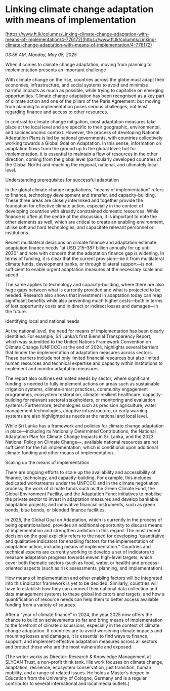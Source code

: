 # Linking climate change adaptation with means of implementation

[https://www.ft.lk/columns/Linking-climate-change-adaptation-with-means-of-implementation/4-776172](https://www.ft.lk/columns/Linking-climate-change-adaptation-with-means-of-implementation/4-776172)

*03:56 AM, Monday, May 05, 2025*

When it comes to climate change adaptation, moving from planning to implementation presents an important challenge

With climate change on the rise, countries across the globe must adapt their economies, infrastructure, and social systems to avoid and minimise harmful impacts as much as possible, while trying to capitalise on emerging opportunities. Climate change adaptation has been recognised as a key part of climate action and one of the pillars of the Paris Agreement: but moving from planning to implementation poses serious challenges, not least regarding finance and access to other resources.

In contrast to climate change mitigation, most adaptation measures take place at the local level and are specific to their geographic, environmental, and socioeconomic context. However, the process of developing National Adaptation Plans is led by national governments, with countries collectively working towards a Global Goal on Adaptation. In this sense, information on adaptation flows from the ground up to the global level; but for implementation, it is essential to maintain a flow of resources in the other direction, coming from the global level (particularly developed countries of the Global North) and reaching the regional, national, and ultimately local level.

Understanding prerequisites for successful adaptation

In the global climate change negotiations, “means of implementation” refers to finance, technology development and transfer, and capacity-building. These three areas are closely interlinked and together provide the foundation for effective climate action, especially in the context of developing countries with already constrained domestic resources. While finance is often at the centre of the discussion, it is important to note the other elements as well, which are critical to create an enabling environment, utilise soft and hard technologies, and capacitate relevant personnel or institutions.

Recent multilateral decisions on climate finance and adaptation estimate adaptation finance needs “at USD 215–387 billion annually for up until 2030” and note with concern that the adaptation finance gap is widening. In terms of funding, it is clear that the current provision—be it from multilateral climate funds, development banks, or through bilateral support—is not sufficient to enable urgent adaptation measures at the necessary scale and speed.

The same applies to technology and capacity-building, where there are also huge gaps between what is currently provided and what is projected to be needed. Research also shows that investment in adaptation today can reap significant benefits while also preventing much higher costs—both in terms of lost opportunity costs and in direct or indirect losses and damages—in the future.

Identifying local and national needs

At the national level, the need for means of implementation has been clearly identified. For example, Sri Lanka’s first Biennial Transparency Report, which was submitted to the United Nations Framework Convention on Climate Change (UNFCCC) at the end of 2024, highlights several barriers that hinder the implementation of adaptation measures across sectors. These barriers include not only limited financial resources but also limited human resources and technical expertise and capacity within institutions to implement and monitor adaptation measures.

The report also outlines estimated needs by sector, where significant funding is needed to fully implement actions on areas such as sustainable irrigation systems, climate-smart practices, community engagement programmes, ecosystem restoration, climate-resilient healthcare, capacity-building for relevant sectoral stakeholders, or monitoring and evaluation systems. Furthermore, technologies such as precision agriculture, water management technologies, adaptive infrastructure, or early warning systems are also highlighted as needs at the national and local level.

While Sri Lanka has a framework and policies for climate change adaptation in place—including its Nationally Determined Contributions, the National Adaptation Plan for Climate Change Impacts in Sri Lanka, and the 2023 National Policy on Climate Change—, available national resources are not sufficient for the full implementation, which is conditional upon additional climate funding and other means of implementation.

Scaling up the means of implementation

There are ongoing efforts to scale up the availability and accessibility of finance, technology, and capacity-building. For example, this includes dedicated workstreams under the UNFCCC and in the climate negotiation process; the work of climate funds such as the Green Climate Fund, the Global Environment Facility, and the Adaptation Fund; initiatives to mobilise the private sector to invest in adaptation measures and develop bankable adaptation projects; and innovative financial instruments, such as green bonds, blue bonds, or blended finance facilities.

In 2025, the Global Goal on Adaptation, which is currently in the process of being operationalised, provides an additional opportunity to discuss means of implementation and strengthen ambition in this regard. The most recent decision on the goal explicitly refers to the need for developing “quantitative and qualitative indicators for enabling factors for the implementation of adaptation action, including means of implementation.” Countries and technical experts are currently working to develop a set of indicators to measure adaptation progress towards eleven high-level targets, which cover both thematic sectors (such as food, water, or health) and process-oriented aspects (such as risk assessments, planning, and implementation).

How means of implementation and other enabling factors will be integrated into this indicator framework is yet to be decided. Similarly, countries will have to establish how they can connect their national data collection and data management systems to these global indicators and targets, and how a quantification of resource needs can help them to better access available funding from a variety of sources.

After a “year of climate finance” in 2024, the year 2025 now offers the chance to build on achievements so far and bring means of implementation to the forefront of climate discussions, especially in the context of climate change adaptation. If countries are to avoid worsening climate impacts and mounting losses and damages, it is essential to find ways to finance, support, and implement effective adaptation measures across all sectors and protect those who are the most vulnerable and exposed.

(The writer works as Director: Research & Knowledge Management at SLYCAN Trust, a non-profit think tank. His work focuses on climate change, adaptation, resilience, ecosystem conservation, just transition, human mobility, and a range of related issues. He holds a Master’s degree in Education from the University of Cologne, Germany and is a regular contributor to several international and local media outlets.)


